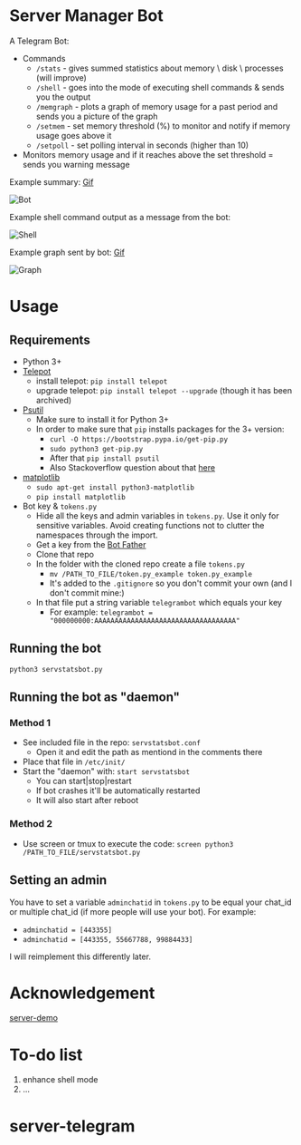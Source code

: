 # Server Manager Bot

A Telegram Bot:

* Commands
    * `/stats` - gives summed statistics about memory \ disk \ processes (will improve)
    * `/shell` - goes into the mode of executing shell commands & sends you the output
    * `/memgraph` - plots a graph of memory usage for a past period and sends you a picture of the graph
    * `/setmem` - set memory threshold (%) to monitor and notify if memory usage goes above it
    * `/setpoll` - set polling interval in seconds (higher than 10)
* Monitors memory usage and if it reaches above the set threshold = sends you warning message


Example summary: [Gif](http://i.imgur.com/AhCvy9W.gifv)

![Bot](http://i.imgur.com/hXT0drx.png)


Example shell command output as a message from the bot: 

![Shell](https://i.imgur.com/PtvcaSD.png)


Example graph sent by bot: [Gif](http://i.imgur.com/anX7rJR.gifv)

![Graph](http://i.imgur.com/K8mG3aM.jpg?1)

# Usage

## Requirements 

* Python 3+
* [Telepot](https://github.com/nickoala/telepot)
    * install telepot: `pip install telepot`
    * upgrade telepot: `pip install telepot --upgrade` (though it has been archived)
* [Psutil](https://github.com/giampaolo/psutil)
    * Make sure to install it for Python 3+
    * In order to make sure that `pip` installs packages for the 3+ version:
        * `curl -O https://bootstrap.pypa.io/get-pip.py`
        * `sudo python3 get-pip.py`
        * After that `pip install psutil`
        * Also Stackoverflow question about that [here](http://stackoverflow.com/questions/11268501/how-to-use-pip-with-python-3-x-alongside-python-2-x)
* [matplotlib](http://matplotlib.org/)
    * `sudo apt-get install python3-matplotlib`
    * `pip install matplotlib`
* Bot key & `tokens.py`
    * Hide all the keys and admin variables in `tokens.py`. Use it only for sensitive variables. Avoid creating functions not to clutter the namespaces through the import.
    * Get a key from the [Bot Father](https://telegram.me/BotFather)
    * Clone that repo
    * In the folder with the cloned repo create a file `tokens.py`
       * `mv /PATH_TO_FILE/token.py_example token.py_example  ` 
       * It's added to the `.gitignore` so you don't commit your own (and I don't commit mine:)
    * In that file put a string variable `telegrambot` which equals your key
       * For example: `telegrambot = "000000000:AAAAAAAAAAAAAAAAAAAAAAAAAAAAAAAAAAA"`
   
## Running the bot

`python3 servstatsbot.py`

## Running the bot as "daemon"

### Method 1
* See included file in the repo: `servstatsbot.conf`
    * Open it and edit the path as mentiond in the comments there
* Place that file in `/etc/init/`
* Start the "daemon" with: `start servstatsbot`
    * You can start|stop|restart
    * If bot crashes it'll be automatically restarted
    * It will also start after reboot

### Method 2
* Use screen or tmux to execute the code: `screen python3 /PATH_TO_FILE/servstatsbot.py`

## Setting an admin

You have to set a variable `adminchatid` in `tokens.py` to be equal your chat_id or multiple chat_id (if more people will use your bot).
For example:

* `adminchatid = [443355]`
* `adminchatid = [443355, 55667788, 99884433]`

I will reimplement this differently later.
        
 
# Acknowledgement
[server-demo](https://github.com/geekbeard/ServerStatsBot)

# To-do list
1. enhance shell mode
2. ...
# server-telegram

